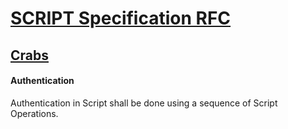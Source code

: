 # [SCRIPT Specification RFC](../readme.md)

## [Crabs](readme.md)

#### Authentication

Authentication in Script shall be done using a sequence of Script Operations.
